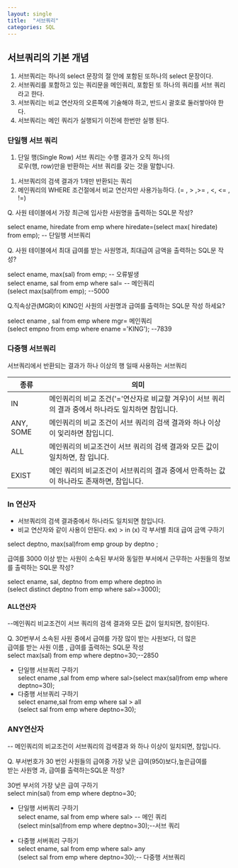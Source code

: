 ```yaml
---
layout: single
title:  "서브쿼리"
categories: SQL
---
```

## 서브쿼리의 기본 개념
1. 서브쿼리는 하나의 select 문장의 절 안에 포함된 또하나의 
   select 문장이다.
2. 서브쿼리를 포함하고 있는 쿼리문을 메인쿼리,
   포함된 또 하나의 쿼리를 서브 쿼리 라고 한다.
3. 서브쿼리는 비교 연산자의 오른쪽에 기술해야 하고, 반드시 괄호로
   둘러쌓아야 한다.
4. 서브쿼리는 메인 쿼리가 실행되기 이전에 한번만 실행 된다. 

### 단일행 서브 쿼리
1. 단일 행(Single Row) 서브 쿼리는 수행 결과가 오직 하나의   
로우(행, row)만을 반환하는 서브 쿼리를 갖는 것을 말합니다.  
1) 서브쿼리의 검색 결과가 1개만 반환되는 쿼리  
2) 메인쿼리의 WHERE 조건절에서 비교 연산자만 사용가능하다. (= , > ,>= , <,  <= , !=)  

Q. 사원 테이블에서 가장 최근에 입사한 사원명을 출력하는 SQL문 작성?  

select ename, hiredate from emp where hiredate=(select max( hiredate) from emp); -- 단일행 서브쿼리  

Q. 사원 테이블에서 최대 급여를 받는 사원명과, 최대급여 금액을 출력하는 SQL문 작성?

select ename, max(sal) from emp; -- 오류발생   
select ename, sal from emp  where sal= -- 메인쿼리  
(select max(sal)from emp); --5000

Q.직속상관(MGR)이 KING인 사원의 사원명과 급여를 출력하는 SQL문 작성 하세요?

select ename , sal from emp where mgr= 메인쿼리  
(select empno from emp where ename ='KING'); --7839

### 다중행 서브쿼리

서브쿼리에서 반환되는 결과가 하나 이상의 행 일때 사용하는 서브쿼리

| 종류   | 의미     |
|----|------|
| IN   |  메인쿼리의 비교 조건('='연산자로 비교할 겨우)이   서브 쿼리 의 결과 중에서 하나라도 일치하면 참입니다. |
| ANY, SOME  |  메인쿼리의 비교 조건이 서브 쿼리의 검색 결과와 하나 이상이 잋리하면 참입니디.    |
|  ALL  | 메인쿼리의 비교조건이 서브 쿼리의 검색 결과와 모든 값이 일치하면, 참 입니다.    |
|  EXIST  |   메인 쿼리의 비교조건이 서브쿼리의 결과 중에서 만족하는 값이 하나라도 존재하면, 참입니다.    |

### In 연산자
* 서브쿼리의 검색 결과중에서 하나라도 일치되면 참입니다.  
* 비교 연산자와 같이  사용이 안된다. ex) > in (x) 
각 부서별 최대 급여 금액 구하기  

select deptno, max(sal)from emp group by deptno ;  

급여를 3000 이상 받는 사원이 소속된 부서와 동일한 부서에서   근무하는 사원들의 정보를 출력하는 SQL문 작성? 

select ename, sal, deptno from emp where deptno in   
(select distinct  deptno from emp where sal>=3000);  

#### ALL연산자     
--메인쿼리 비교조건이 서브 쿼리의 검색 결과와 모든 값이 일치되면,   참이된다.  

Q. 30번부서 소속된 사원 중에서 급여를 가장 많이 받는 사원보다, 더 많은   
   급여를 받는 사원 이름 , 급여를 출력하는 SQL문 작성  
select max(sal) from emp where deptno=30;--2850  

* 단일행 서브쿼리 구하기  
select ename ,sal from emp where sal>(select max(sal)from emp where deptno=30);  
* 다중행 서브쿼리 구하기  
select ename,sal from emp where sal > all  
(select sal from emp where deptno=30);   

### ANY연산자  
-- 메인쿼리의 비교조건이 서브쿼리의 검색결과 와 하나 이상이 일치되면, 참입니다.    

Q. 부서번호가 30 번인 사원들의 급여중 가장 낮은 급여(950)보다,높은급여를   
   받는 사원명 과, 급여를 출력하는SQL문 작성?    

30번 부서의 가장 낮은 급여 구하기     
select min(sal) from emp where deptno=30;    

* 단일행 서버쿼리 구하기  
select ename, sal from  emp where sal> -- 메인 쿼리  
(select min(sal)from emp where deptno=30);--서브 쿼리   

* 다중행 서버쿼리 구하기  
select ename, sal from emp where sal> any  
(select sal from emp where deptno=30);-- 다중행 서브쿼리   





